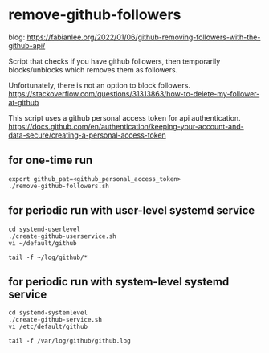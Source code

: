 # remove-github-followers

blog: https://fabianlee.org/2022/01/06/github-removing-followers-with-the-github-api/

Script that checks if you have github followers, then temporarily blocks/unblocks which removes them as followers.  

Unfortunately, there is not an option to block followers.
https://stackoverflow.com/questions/31313863/how-to-delete-my-follower-at-github

This script uses a github personal access token for api authentication.
https://docs.github.com/en/authentication/keeping-your-account-and-data-secure/creating-a-personal-access-token

## for one-time run
    export github_pat=<github_personal_access_token>
    ./remove-github-followers.sh
    
    
## for periodic run with user-level systemd service
    cd systemd-userlevel
    ./create-github-userservice.sh
    vi ~/default/github
    
    tail -f ~/log/github/*
    
    
## for periodic run with system-level systemd service
    cd systemd-systemlevel
    ./create-github-service.sh
    vi /etc/default/github
    
    tail -f /var/log/github/github.log
